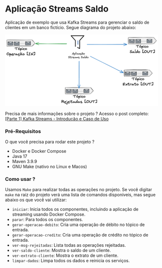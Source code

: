 # Aplicação Streams Saldo
Aplicação de exemplo que usa Kafka Streams para gerenciar o saldo de clientes em um banco fictício. Segue diagrama do projeto abaixo:

![diagrama do projeto](./assets/kafka-streams-caso-uso.png)

Precisa de mais informações sobre o projeto ? Acesso o post completo: [[Parte 1] Kafka Streams - Introdução e Caso de Uso](https://kafkabrasil.com/kafka-streams-introducao-e-caso-de-uso/)

### Pré-Requisitos

O que você precisa para rodar este projeto ?

- Docker e Docker Compose
- Java 17
- Maven 3.9.9
- GNU Make (nativo no Linux e Macos)

### Como usar ?

Usamos `Make` para realizar todas as operações no projeto. Se você digitar `make` na raiz do projeto verá uma lista de comandos disponíveis, mas segue abaixo os que você vai utilizar:

- `iniciar`: Inicia todos os componentes, incluindo a aplicação de streaming usando Docker Compose.
- `parar`: Para todos os componentes.
- `gerar-operacao-debito`: Cria uma operação de débito no tópico de entrada.
- `gerar-operacao-credito`: Cria uma operação de crédito no tópico de entrada.
- `ver-msg-rejeitadas`: Lista todas as operações rejeitadas.
- `ver-saldo-cliente`: Mostra o saldo de um cliente.
- `ver-extrato-cliente`: Mostra o extrato de um cliente.
- `limpar-dados`: Limpa todos os dados e reinicia os serviços.
